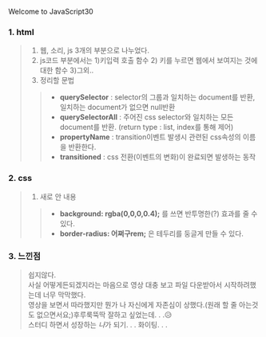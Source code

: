 Welcome to JavaScript30

### 1. html
  > 1)  웹, 소리, js 3개의 부분으로 나누었다.   
  > 2)  js코드 부분에서는 1)키입력 호출 함수 2) 키를 누르면 웹에서 보여지는 것에 대한 함수 3)그외..   
  > 3)  정리할 문법   
  >> - **querySelector** : selector의 그룹과 일치하는 document를 반환, 일치하는 document가 없으면 null반환   
  >> - **querySelectorAll** : 주어진 css selector와 일치하는 모든 document를 반환. (return type : list, index를 통해 제어)   
  >> - **propertyName** : transition이벤트 발생시 관련된 css속성의 이름을 반환한다.   
  >> - **transitioned** : css 전환(이벤트의 변화)이 완료되면 발생하는 동작    
  

### 2. css
  > 1)  새로 안 내용   
  >> - **background: rgba(0,0,0,0.4);** 를 쓰면 반투명한(?) 효과를 줄 수 있다.   
  >> - **border-radius: 어쩌구rem;** 은 테두리를 둥글게 만들 수 있다.   


### 3. 느낀점
  > 쉽지않다.   
  > 사실 어떻게든되겠지라는 마음으로 영상 대충 보고 파일 다운받아서 시작하려했는데 너무 막막했다.   
  > 영상을 보면서 따라했지만 뭔가 나 자신에게 자존심이 상했다.(원래 할 줄 아는것도 없으면서요;)후루룩뚝딱 잘하고 싶었는데. . .😥   
  > 스터디 하면서 성장하는 *나*가 되기. . . 화이팅. . .    
